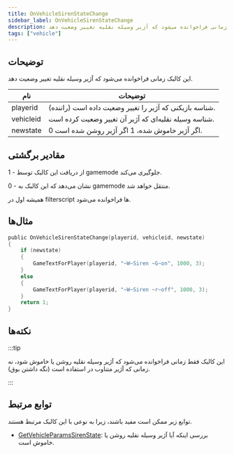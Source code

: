```yaml
---
title: OnVehicleSirenStateChange
sidebar_label: OnVehicleSirenStateChange
description: این کالبک زمانی فراخوانده می‌شود که آژیر وسیله نقلیه تغییر وضعیت دهد.
tags: ["vehicle"]
---
```


<VersionWarn name='callback' version='SA-MP 0.3.7' />

## توضیحات

این کالبک زمانی فراخوانده می‌شود که آژیر وسیله نقلیه تغییر وضعیت دهد.

| نام       | توضیحات                                                   |
| --------- | --------------------------------------------------------- |
| playerid  | شناسه بازیکنی که آژیر را تغییر وضعیت داده است (راننده).    |
| vehicleid | شناسه وسیله نقلیه‌ای که آژیر آن تغییر وضعیت کرده است.      |
| newstate  | 0 اگر آژیر خاموش شده، 1 اگر آژیر روشن شده است.          |

## مقادیر برگشتی

1 - از دریافت این کالبک توسط gamemode جلوگیری می‌کند.

0 - نشان می‌دهد که این کالبک به gamemode منتقل خواهد شد.

همیشه اول در filterscript ها فراخوانده می‌شود.

## مثال‌ها

```c
public OnVehicleSirenStateChange(playerid, vehicleid, newstate)
{
    if (newstate)
    {
        GameTextForPlayer(playerid, "~W~Siren ~G~on", 1000, 3);
    }
    else
    {
        GameTextForPlayer(playerid, "~W~Siren ~r~off", 1000, 3);
    }
    return 1;
}
```

## نکته‌ها

:::tip

این کالبک فقط زمانی فراخوانده می‌شود که آژیر وسیله نقلیه روشن یا خاموش شود، نه زمانی که آژیر متناوب در استفاده است (نگه داشتن بوق).

:::

## توابع مرتبط

توابع زیر ممکن است مفید باشند، زیرا به نوعی با این کالبک مرتبط هستند.

- [GetVehicleParamsSirenState](../functions/GetVehicleParamsSirenState): بررسی اینکه آیا آژیر وسیله نقلیه روشن یا خاموش است.